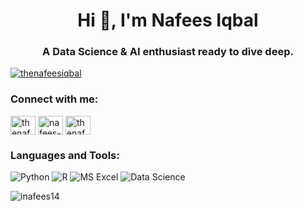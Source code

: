 <h1 align="center">Hi 👋, I'm Nafees Iqbal</h1>
<h3 align="center">A Data Science & AI enthusiast ready to dive deep.</h3>

<p align="left"> <a href="https://twitter.com/thenafeesiqbal" target="blank"><img src="https://img.shields.io/twitter/follow/thenafeesiqbal?logo=twitter&style=for-the-badge" alt="thenafeesiqbal" /></a> </p>

<h3 align="left">Connect with me:</h3>
<p align="left">
<a href="https://twitter.com/thenafeesiqbal" target="blank"><img align="center" src="https://raw.githubusercontent.com/rahuldkjain/github-profile-readme-generator/master/src/images/icons/Social/twitter.svg" alt="thenafeesiqbal" height="30" width="40" /></a>
<a href="https://linkedin.com/in/nafees-iqbal" target="blank"><img align="center" src="https://raw.githubusercontent.com/rahuldkjain/github-profile-readme-generator/master/src/images/icons/Social/linked-in-alt.svg" alt="nafees-iqbal" height="30" width="40" /></a>
<a href="https://instagram.com/thenafeesiqbal" target="blank"><img align="center" src="https://raw.githubusercontent.com/rahuldkjain/github-profile-readme-generator/master/src/images/icons/Social/instagram.svg" alt="thenafeesiqbal" height="30" width="40" /></a>
</p>

<h3 align="left">Languages and Tools:</h3>
<p align="left">

![Python](https://img.shields.io/badge/Python-3776AB?style=for-the-badge&logo=python&logoColor=white) ![R](https://img.shields.io/badge/R-276DC3?style=for-the-badge&logo=r&logoColor=white) ![MS Excel](https://img.shields.io/badge/Microsoft%20Excel-217346?style=for-the-badge&logo=microsoft-excel&logoColor=white) ![Data Science](https://img.shields.io/badge/Data%20Science-FF6F00?style=for-the-badge&logo=data-science&logoColor=white)</p>

<p><img align="center" src="https://github-readme-stats.vercel.app/api/top-langs?username=inafees14&show_icons=true&locale=en&layout=compact" alt="inafees14" /></p>
